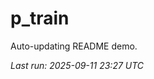 # p_train

Auto-updating README demo.

<!--START_SECTION:status-->
_Last run: 2025-09-11 23:27 UTC_
<!--END_SECTION:status-->














































































































































































































































































































































































































































































